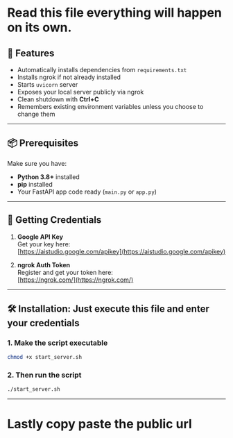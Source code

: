 # Read this file everything will happen on its own.

## 🚀 Features
- Automatically installs dependencies from `requirements.txt`
- Installs ngrok if not already installed
- Starts `uvicorn` server
- Exposes your local server publicly via ngrok
- Clean shutdown with **Ctrl+C**
- Remembers existing environment variables unless you choose to change them
---

## 📦 Prerequisites
Make sure you have:
- **Python 3.8+** installed
- **pip** installed
- Your FastAPI app code ready (`main.py` or `app.py`)

---


## 🔑 Getting Credentials
1. **Google API Key**  
   Get your key here:  
   [https://aistudio.google.com/apikey](https://aistudio.google.com/apikey)

2. **ngrok Auth Token**  
   Register and get your token here:  
   [https://ngrok.com/](https://ngrok.com/)

---

## 🛠️ Installation: Just execute this file and enter your credentials

### 1. Make the script executable
```bash
chmod +x start_server.sh
```

### 2. Then run the script 
```bash
./start_server.sh
```


---

# Lastly copy paste the public url


